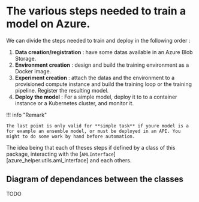 # The various steps needed to train a model on Azure.

We can divide the steps needed to train and deploy in the following order :

1. **Data creation/registration** : have some datas available in an Azure Blob Storage.
2. **Environment creation** : design and build the training environment as a Docker image.
3. **Experiment creation** : attach the datas and the environment to a provisioned compute instance and build the training loop or the training pipeline. Register the resulting model.
4. **Deploy the model** : For a simple model, deploy it to to a container instance or a Kubernetes cluster, and monitor it.

!!! info "Remark"

    The last point is only valid for **simple task** if youre model is a for example an ensemble model, or must be deployed in an API. You might to do some work by hand before automation.

The idea being that each of theses steps if defined by a class of this package, interacting with the [`AMLInterface`][azure_helper.utils.aml_interface] and each others.

## Diagram of dependances between the classes

TODO
